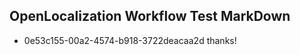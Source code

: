 ## OpenLocalization Workflow Test MarkDown
* 0e53c155-00a2-4574-b918-3722deacaa2d thanks!

<!--HONumber=Aug16_HO5-->


